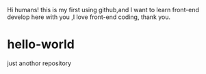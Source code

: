 Hi humans!
 this is my first using github,and I want to learn front-end develop here with you ,I love front-end coding, thank you.
# hello-world
just anothor repository
